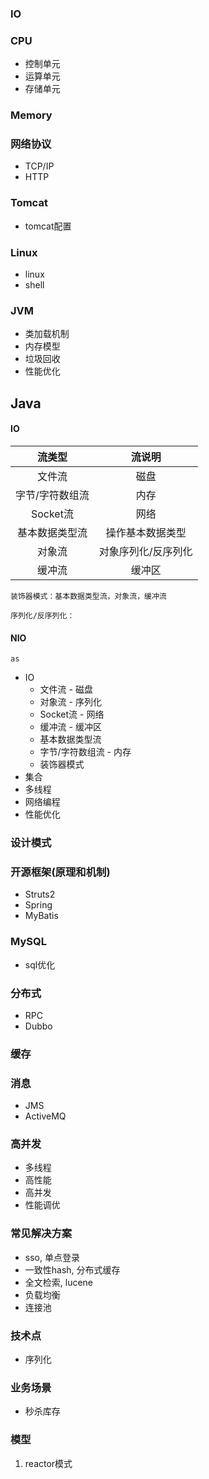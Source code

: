 ### IO

### CPU
* 控制单元
* 运算单元
* 存储单元

### Memory

### 网络协议
* TCP/IP
* HTTP

### Tomcat
* tomcat配置

### Linux
* linux
* shell

### JVM
* 类加载机制
* 内存模型
* 垃圾回收
* 性能优化

## Java
#### IO
| 流类型 | 流说明 |
| :----------: | :-------------: |
| 文件流 | 磁盘 |
| 字节/字符数组流 | 内存 |
| Socket流 | 网络 |
| 基本数据类型流 | 操作基本数据类型 |
| 对象流 | 对象序列化/反序列化 |
| 缓冲流 | 缓冲区 |

	装饰器模式：基本数据类型流，对象流，缓冲流
	
	序列化/反序列化：

#### NIO
	as
* IO
    * 文件流 - 磁盘
    * 对象流 - 序列化
    * Socket流 - 网络
    * 缓冲流 - 缓冲区
    * 基本数据类型流
    * 字节/字符数组流 - 内存
    * 装饰器模式
* 集合
* 多线程
* 网络编程
* 性能优化

### 设计模式

### 开源框架(原理和机制)
* Struts2
* Spring
* MyBatis

### MySQL
* sql优化

### 分布式
* RPC
* Dubbo

### 缓存

### 消息
* JMS
* ActiveMQ

### 高并发
* 多线程
* 高性能
* 高并发
* 性能调优

### 常见解决方案
* sso, 单点登录
* 一致性hash, 分布式缓存
* 全文检索, lucene
* 负载均衡
* 连接池

### 技术点
* 序列化

### 业务场景
* 秒杀库存

### 模型
1. reactor模式